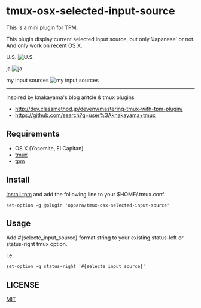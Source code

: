 # tmux-osx-selected-input-source

This is a mini plugin for [TPM](https://github.com/tmux-plugins/tpm).

This plugin display current selected input source, but only 'Japanese' or not.<br>
And only work on recent OS X. 

U.S.
![U.S.](https://cloud.githubusercontent.com/assets/10661/25958881/eeaaecf8-36ac-11e7-8650-59921c53ddfa.png)

ja
![ja](https://cloud.githubusercontent.com/assets/10661/25958905/057d16e0-36ad-11e7-9c31-d2bbf6c5bfe6.png)

my input sources
![my input sources](https://cloud.githubusercontent.com/assets/10661/25958632/1e8180b4-36ac-11e7-896c-0e3086391eb0.png)

----

inspired by knakayama's blog aritcle & tmux plugins<br>

* http://dev.classmethod.jp/devenv/mastering-tmux-with-tpm-plugin/
* https://github.com/search?q=user%3Aknakayama+tmux


## Requirements

* OS X (Yosemite, El Capitan)
* [tmux](https://tmux.github.io/)
* [tpm](https://github.com/tmux-plugins/tpm)


## Install

[Install tpm](https://github.com/tmux-plugins/tpm#installation) and add the following line to your $HOME/.tmux.conf.

```shell
set-option -g @plugin 'oppara/tmux-osx-selected-input-source'
```


## Usage

Add #{selecte_input_source} format string to your existing status-left or status-right tmux option.

i.e.

```shell
set-option -g status-right '#{selecte_input_source}'
```


## LICENSE

[MIT](https://oppara.mit-license.org/)


